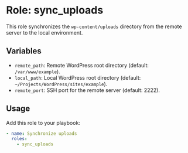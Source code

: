# Role: sync_uploads

This role synchronizes the `wp-content/uploads` directory from the remote server to the local environment.

## Variables
- `remote_path`: Remote WordPress root directory (default: `/var/www/example`).
- `local_path`: Local WordPress root directory (default: `~/Projects/WordPress/sites/example`).
- `remote_port`: SSH port for the remote server (default: 2222).

## Usage
Add this role to your playbook:
```yaml
- name: Synchronize uploads
  roles:
    - sync_uploads
